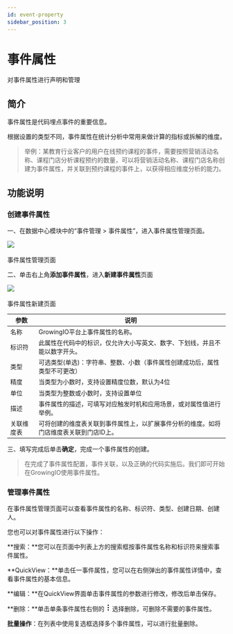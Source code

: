 ```yaml
---
id: event-property
sidebar_position: 3
---
```


# 事件属性

对事件属性进行声明和管理

## 简介[](#jian-jie)

事件属性是代码埋点事件的重要信息。

根据设置的类型不同，事件属性在统计分析中常用来做计算的指标或拆解的维度。

> 举例：某教育行业客户的用户在线预约课程的事件，需要按照营销活动名称、课程门店分析课程预约的数量，可以将营销活动名称、课程门店名称创建为事件属性，并关联到预约课程的事件上，以获得相应维度分析的能力。


## 功能说明[](#gong-neng-shuo-ming)

### 创建事件属性[](#chuang-jian-shi-jian-shu-xing)

一、在数据中心模块中的“事件管理 > 事件属性”，进入事件属性管理页面。

![](/img/assets-M2qbZInaXgdm8kkNosp-M3ENsQm3QGQGowP3MJb-M3ENvF2u7JNkBUnrmS5image.png)

事件属性管理页面

二、单击右上角**添加事件属性**，进入**新建事件属性**页面

![](/img/assets-M2qbZInaXgdm8kkNosp-M3ENsQm3QGQGowP3MJb-M3EOIB8LJVUmxvr5Ni1image.png)

事件属性新建页面

| 参数  | 说明  |
| --- | --- |
| 名称  | GrowingIO平台上事件属性的名称。 |
| 标识符 | 此属性在代码中的标识，仅允许大小写英文、数字、下划线，并且不能以数字开头。 |
| 类型  | 可选类型(单选)：字符串、整数、小数（事件属性创建成功后，属性类型不可更改） |
| 精度  | 当类型为小数时，支持设置精度位数，默认为4位 |
| 单位  | 当类型为整数或小数时，支持设置单位 |
| 描述  | 事件属性的描述，可填写对应触发时机和应用场景，或对属性值进行举例。 |
| 关联维度表  | 可将创建的维度表关联到事件属性上，以扩展事件分析的维度。如将门店维度表关联到门店ID上。 |

三、填写完成后单击**确定**，完成一个事件属性的创建。

> 在完成了事件属性配置，事件关联，以及正确的代码实施后。我们即可开始在GrowingIO使用事件属性。


### 管理事件属性[](#guan-li-shi-jian-shu-xing)

在事件属性管理页面可以查看事件属性的名称、标识符、类型、创建日期、创建人。

您也可以对事件属性进行以下操作：

**搜索：**您可以在页面中列表上方的搜索框按事件属性名称和标识符来搜索事件属性。

**QuickView：**单击任一事件属性，您可以在右侧弹出的事件属性详情中，查看事件属性的基本信息。

**编辑：**在QuickView界面单击事件属性的参数进行修改，修改后单击保存。

**删除：**单击单条事件属性右侧的 ![](/img/-Lo08UtW7H58ehFKeZ4g-LsycTyZaItbL8_Wigcx-LsyfkaafJ-8X2utJ9BbE782B9E782B9E782B9.png) 选择删除，可删除不需要的事件属性。

**批量操作**：在列表中使用复选框选择多个事件属性，可以进行批量删除。
